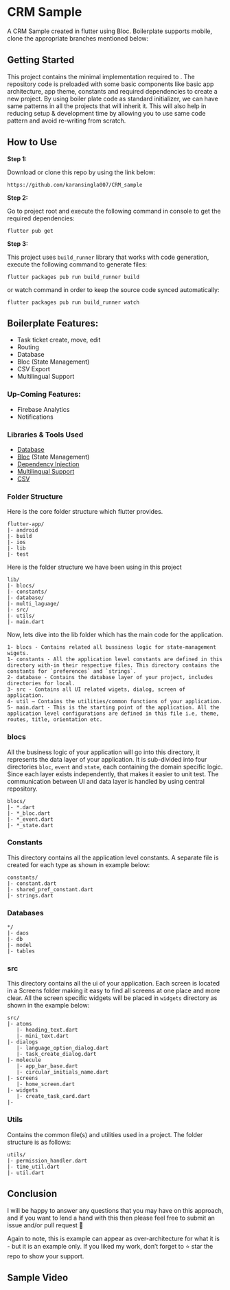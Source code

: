 # CRM Sample

A CRM Sample created in flutter using Bloc. Boilerplate supports mobile, clone the appropriate branches mentioned below:

## Getting Started

This project contains the minimal implementation required to . The repository code is preloaded with some basic components like basic app architecture, app theme, constants and required dependencies to create a new project. By using boiler plate code as standard initializer, we can have same patterns in all the projects that will inherit it. This will also help in reducing setup & development time by allowing you to use same code pattern and avoid re-writing from scratch.

## How to Use

**Step 1:**

Download or clone this repo by using the link below:

```
https://github.com/karansingla007/CRM_sample
```

**Step 2:**

Go to project root and execute the following command in console to get the required dependencies:

```
flutter pub get 
```

**Step 3:**

This project uses `build_runner` library that works with code generation, execute the following command to generate files:

```
flutter packages pub run build_runner build
```

or watch command in order to keep the source code synced automatically:

```
flutter packages pub run build_runner watch
```

## Boilerplate Features:

* Task ticket create, move, edit
* Routing
* Database
* Bloc (State Management)
* CSV Export
* Multilingual Support

### Up-Coming Features:

* Firebase Analytics
* Notifications

### Libraries & Tools Used

* [Database](https://pub.dev/packages/drift_sqflite)
* [Bloc](https://pub.dev/packages/flutter_bloc) (State Management)
* [Dependency Injection](https://pub.dev/packages/build_runner)
* [Multilingual Support](https://pub.dev/packages/intl)
* [CSV](https://pub.dev/packages/csv)


### Folder Structure
Here is the core folder structure which flutter provides.

```
flutter-app/
|- android
|- build
|- ios
|- lib
|- test
```

Here is the folder structure we have been using in this project

```
lib/
|- blocs/
|- constants/
|- database/
|- multi_laguage/
|- src/
|- utils/
|- main.dart
```

Now, lets dive into the lib folder which has the main code for the application.

```
1- blocs - Contains related all bussiness logic for state-management wigets.
1- constants - All the application level constants are defined in this directory with-in their respective files. This directory contains the constants for `preferences` and `strings`.
2- database - Contains the database layer of your project, includes directories for local.
3- src - Contains all UI related wigets, dialog, screen of application. 
4- util — Contains the utilities/common functions of your application.
5- main.dart - This is the starting point of the application. All the application level configurations are defined in this file i.e, theme, routes, title, orientation etc.
```

### blocs

All the business logic of your application will go into this directory, it represents the data layer of your application. It is sub-divided into four directories `bloc`, `event` and `state`, each containing the domain specific logic. Since each layer exists independently, that makes it easier to unit test. The communication between UI and data layer is handled by using central repository.


```
blocs/
|- *.dart
|- *_bloc.dart
|- *_event.dart
|- *_state.dart
```

### Constants

This directory contains all the application level constants. A separate file is created for each type as shown in example below:

```
constants/
|- constant.dart
|- shared_pref_constant.dart
|- strings.dart
```

### Databases

```
*/
|- daos
|- db
|- model
|- tables

```

### src

This directory contains all the ui of your application. Each screen is located in a Screens folder making it easy to find all screens at one place and more clear. All the screen specific widgets will be placed in `widgets` directory as shown in the example below:

```
src/
|- atoms
   |- heading_text.dart
   |- mini_text.dart
|- dialogs
   |- language_option_dialog.dart
   |- task_create_dialog.dart 
|- molecule
   |- app_bar_base.dart
   |- circular_initials_name.dart 
|- screens
   |- home_screen.dart
|- widgets
   |- create_task_card.dart
|- 
```

### Utils

Contains the common file(s) and utilities used in a project. The folder structure is as follows:

```
utils/
|- permission_handler.dart
|- time_util.dart
|- util.dart
```

## Conclusion

I will be happy to answer any questions that you may have on this approach, and if you want to lend a hand with this then please feel free to submit an issue and/or pull request 🙂

Again to note, this is example can appear as over-architecture for what it is - but it is an example only. If you liked my work, don’t forget to ⭐ star the repo to show your support.

## Sample Video

